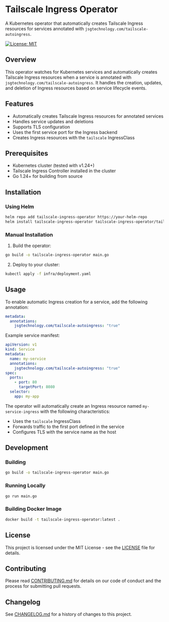 # Tailscale Ingress Operator

A Kubernetes operator that automatically creates Tailscale Ingress resources for services annotated with `jsgtechnology.com/tailscale-autoingress`.

[![License: MIT](https://img.shields.io/badge/License-MIT-yellow.svg)](https://opensource.org/licenses/MIT)

## Overview

This operator watches for Kubernetes services and automatically creates Tailscale Ingress resources when a service is annotated with `jsgtechnology.com/tailscale-autoingress`. It handles the creation, updates, and deletion of Ingress resources based on service lifecycle events.

## Features

- Automatically creates Tailscale Ingress resources for annotated services
- Handles service updates and deletions
- Supports TLS configuration
- Uses the first service port for the Ingress backend
- Creates Ingress resources with the `tailscale` IngressClass

## Prerequisites

- Kubernetes cluster (tested with v1.24+)
- Tailscale Ingress Controller installed in the cluster
- Go 1.24+ for building from source

## Installation

### Using Helm

```bash
helm repo add tailscale-ingress-operator https://your-helm-repo
helm install tailscale-ingress-operator tailscale-ingress-operator/tailscale-ingress-operator
```

### Manual Installation

1. Build the operator:
```bash
go build -o tailscale-ingress-operator main.go
```

2. Deploy to your cluster:
```bash
kubectl apply -f infra/deployment.yaml
```

## Usage

To enable automatic Ingress creation for a service, add the following annotation:

```yaml
metadata:
  annotations:
    jsgtechnology.com/tailscale-autoingress: "true"
```

Example service manifest:

```yaml
apiVersion: v1
kind: Service
metadata:
  name: my-service
  annotations:
    jsgtechnology.com/tailscale-autoingress: "true"
spec:
  ports:
    - port: 80
      targetPort: 8080
  selector:
    app: my-app
```

The operator will automatically create an Ingress resource named `my-service-ingress` with the following characteristics:
- Uses the `tailscale` IngressClass
- Forwards traffic to the first port defined in the service
- Configures TLS with the service name as the host

## Development

### Building

```bash
go build -o tailscale-ingress-operator main.go
```

### Running Locally

```bash
go run main.go
```

### Building Docker Image

```bash
docker build -t tailscale-ingress-operator:latest .
```

## License

This project is licensed under the MIT License - see the [LICENSE](LICENSE) file for details.

## Contributing

Please read [CONTRIBUTING.md](CONTRIBUTING.md) for details on our code of conduct and the process for submitting pull requests.

## Changelog

See [CHANGELOG.md](CHANGELOG.md) for a history of changes to this project. 